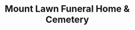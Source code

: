 ---
title: "Mount Lawn Funeral Home & Cemetery"
url: /whitby/mount-lawn-funeral-home-and-cemetery/
shop: funeral directors
---